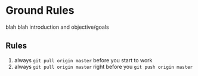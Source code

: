 
# Ground Rules

blah blah introduction and objective/goals

## Rules

1. always ```git pull origin master``` before you start to work
2. always ```git pull origin master``` right before you ```git push origin master```
